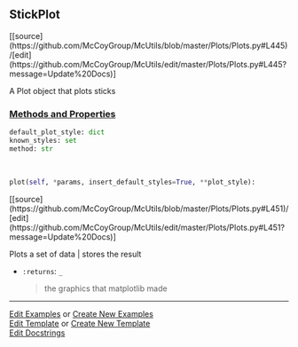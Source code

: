 ## <a id="McUtils.Plots.Plots.StickPlot">StickPlot</a> 
<div class="docs-source-link" markdown="1">
[[source](https://github.com/McCoyGroup/McUtils/blob/master/Plots/Plots.py#L445)/[edit](https://github.com/McCoyGroup/McUtils/edit/master/Plots/Plots.py#L445?message=Update%20Docs)]
</div>

A Plot object that plots sticks

<div class="collapsible-section">
 <div class="collapsible-section collapsible-section-header" markdown="1">
 
### <a class="collapse-link" data-toggle="collapse" href="#methods">Methods and Properties</a> <a class="float-right" data-toggle="collapse" href="#methods"><i class="fa fa-chevron-down"></i></a>

 </div>
 <div class="collapsible-section collapsible-section-body collapse" id="methods" markdown="1">

```python
default_plot_style: dict
known_styles: set
method: str
```
<a id="McUtils.Plots.Plots.StickPlot.plot" class="docs-object-method">&nbsp;</a> 
```python
plot(self, *params, insert_default_styles=True, **plot_style): 
```
<div class="docs-source-link" markdown="1">
[[source](https://github.com/McCoyGroup/McUtils/blob/master/Plots/Plots.py#L451)/[edit](https://github.com/McCoyGroup/McUtils/edit/master/Plots/Plots.py#L451?message=Update%20Docs)]
</div>

Plots a set of data | stores the result
- `:returns`: `_`
    >the graphics that matplotlib made

 </div>
</div>




___

[Edit Examples](https://github.com/McCoyGroup/McUtils/edit/gh-pages/ci/examples/McUtils/Plots/Plots/StickPlot.md) or 
[Create New Examples](https://github.com/McCoyGroup/McUtils/new/gh-pages/?filename=ci/examples/McUtils/Plots/Plots/StickPlot.md) <br/>
[Edit Template](https://github.com/McCoyGroup/McUtils/edit/gh-pages/ci/docs/McUtils/Plots/Plots/StickPlot.md) or 
[Create New Template](https://github.com/McCoyGroup/McUtils/new/gh-pages/?filename=ci/docs/templates/McUtils/Plots/Plots/StickPlot.md) <br/>
[Edit Docstrings](https://github.com/McCoyGroup/McUtils/edit/master/Plots/Plots.py#L445?message=Update%20Docs)